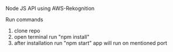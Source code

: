 Node JS API using AWS-Rekognition

Run commands

1. clone repo    
2. open terminal run "npm install"   
3. after installation run "npm start" app will run on mentioned port
